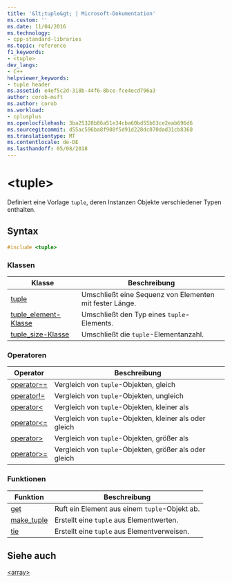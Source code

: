```yaml
---
title: '&lt;tuple&gt; | Microsoft-Dokumentation'
ms.custom: ''
ms.date: 11/04/2016
ms.technology:
- cpp-standard-libraries
ms.topic: reference
f1_keywords:
- <tuple>
dev_langs:
- C++
helpviewer_keywords:
- tuple header
ms.assetid: e4ef5c2d-318b-44f6-8bce-fce4ecd796a3
author: corob-msft
ms.author: corob
ms.workload:
- cplusplus
ms.openlocfilehash: 3ba25328b86a51e34cba60bd55b63ce2eab696d6
ms.sourcegitcommit: d55ac596ba8f908f5d91d228dc070dad31cb8360
ms.translationtype: MT
ms.contentlocale: de-DE
ms.lasthandoff: 05/08/2018
---
```

# <a name="lttuplegt"></a>&lt;tuple&gt;

Definiert eine Vorlage `tuple`, deren Instanzen Objekte verschiedener Typen enthalten.

## <a name="syntax"></a>Syntax

```cpp
#include <tuple>
```

### <a name="classes"></a>Klassen

|Klasse|Beschreibung|
|-|-|
|[tuple](../standard-library/tuple-class.md)|Umschließt eine Sequenz von Elementen mit fester Länge.|
|[tuple_element-Klasse](../standard-library/tuple-element-class-tuple.md)|Umschließt den Typ eines `tuple`-Elements.|
|[tuple_size-Klasse](../standard-library/tuple-size-class-tuple.md)|Umschließt die `tuple`-Elementanzahl.|

### <a name="operators"></a>Operatoren

|Operator|Beschreibung|
|-|-|
|[operator==](../standard-library/tuple-operators.md#op_eq_eq)|Vergleich von `tuple`-Objekten, gleich|
|[operator!=](../standard-library/tuple-operators.md#op_neq)|Vergleich von `tuple`-Objekten, ungleich|
|[operator<](../standard-library/tuple-operators.md#op_lt)|Vergleich von `tuple`-Objekten, kleiner als|
|[operator<=](../standard-library/tuple-operators.md#op_lt_eq)|Vergleich von `tuple`-Objekten, kleiner als oder gleich|
|[operator>](../standard-library/tuple-operators.md#op_gt)|Vergleich von `tuple`-Objekten, größer als|
|[operator>=](../standard-library/tuple-operators.md#op_gt_eq)|Vergleich von `tuple`-Objekten, größer als oder gleich|

### <a name="functions"></a>Funktionen

|Funktion|Beschreibung|
|-|-|
|[get](../standard-library/tuple-functions.md#get)|Ruft ein Element aus einem `tuple`-Objekt ab.|
|[make_tuple](../standard-library/tuple-functions.md#make_tuple)|Erstellt eine `tuple` aus Elementwerten.|
|[tie](../standard-library/tuple-functions.md#tie)|Erstellt eine `tuple` aus Elementverweisen.|

## <a name="see-also"></a>Siehe auch

[\<array>](../standard-library/array.md)<br/>
